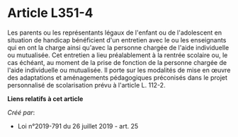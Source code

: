 # Article L351-4

Les parents ou les représentants légaux de l'enfant ou de l'adolescent en situation de handicap bénéficient d'un entretien
avec le ou les enseignants qui en ont la charge ainsi qu'avec la personne chargée de l'aide individuelle ou mutualisée. Cet
entretien a lieu préalablement à la rentrée scolaire ou, le cas échéant, au moment de la prise de fonction de la personne
chargée de l'aide individuelle ou mutualisée. Il porte sur les modalités de mise en œuvre des adaptations et aménagements
pédagogiques préconisés dans le projet personnalisé de scolarisation prévu à l'article L. 112-2.

**Liens relatifs à cet article**

_Créé par_:

  - Loi n°2019-791 du 26 juillet 2019 - art. 25
